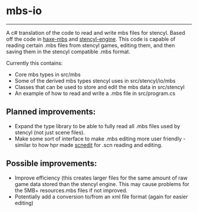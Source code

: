 # mbs-io
***
A c# translation of the code to read and write mbs files for stencyl.
Based off the code in [haxe-mbs](https://github.com/Stencyl/haxe-mbs) and [stencyl-engine](https://github.com/Stencyl/stencyl-engine).
This code is capable of reading certain .mbs files from stencyl games, editing them, and then saving them in the stencyl compatible .mbs format.

Currently this contains:
- Core mbs types in src/mbs
- Some of the derived mbs types stencyl uses in src/stencyl/io/mbs
- Classes that can be used to store and edit the mbs data in src/stencyl
- An example of how to read and write a .mbs file in src/program.cs

## Planned improvements:
- Expand the type library to be able to fully read all .mbs files used by stencyl (not just scene files).
- Make some sort of interface to make .mbs editing more user friendly - similar to how hpr made [scnedit](https://hpr.github.io/scnedit/index.html) for .scn reading and editing.

## Possible improvements:
- Improve efficiency (this creates larger files for the same amount of raw game data stored than the stencyl engine.
    This may cause problems for the 5MB+ resources.mbs files if not improved.
- Potentially add a conversion to/from an xml file format (again for easier editing)
